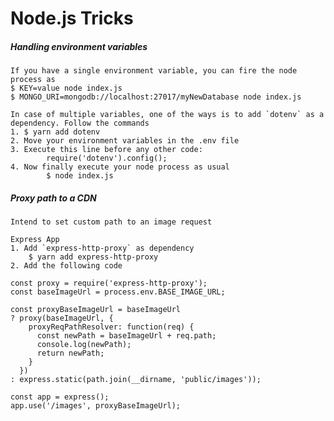 # Node.js Tricks

##### Handling environment variables

    If you have a single environment variable, you can fire the node process as
    $ KEY=value node index.js
    $ MONGO_URI=mongodb://localhost:27017/myNewDatabase node index.js

    In case of multiple variables, one of the ways is to add `dotenv` as a dependency. Follow the commands
    1. $ yarn add dotenv
    2. Move your environment variables in the .env file
    3. Execute this line before any other code:
            require('dotenv').config();
    4. Now finally execute your node process as usual
            $ node index.js

##### Proxy path to a CDN

    Intend to set custom path to an image request

    Express App
    1. Add `express-http-proxy` as dependency
        $ yarn add express-http-proxy
    2. Add the following code

    const proxy = require('express-http-proxy');
    const baseImageUrl = process.env.BASE_IMAGE_URL;

    const proxyBaseImageUrl = baseImageUrl
    ? proxy(baseImageUrl, {
        proxyReqPathResolver: function(req) {
          const newPath = baseImageUrl + req.path;
          console.log(newPath);
          return newPath;
        }
      })
    : express.static(path.join(__dirname, 'public/images'));

    const app = express();
    app.use('/images', proxyBaseImageUrl);



